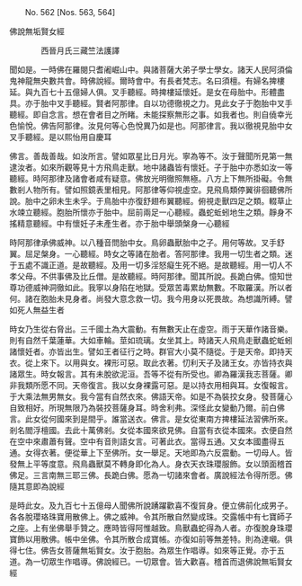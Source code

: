 ﻿　　No. 562 [Nos. 563, 564]

佛說無垢賢女經

　　　　西晉月氏三藏竺法護譯


聞如是。一時佛在羅閱只耆阇崛山中。與諸菩薩大弟子學士學女。諸天人民阿須倫鬼神龍無央數共會。時佛說經。爾時會中。有長者梵志。名曰須檀。有婦名捭樓延。與九百七十五億婦人俱。叉手聽經。時捭樓延懷妊。是女在母胎中。形體盡具。亦于胎中叉手聽經。賢者阿那律。自以功德徹視之力。見此女子于胞胎中叉手聽經。即自念言。想在會者目之所睹。未能探察無形之事。如我者也。則自僥幸光色愉悅。佛告阿那律。汝見何等心色悅異乃如是也。阿那律言。我以徹視見胎中女叉手聽經。是以熙怡用自慶耳

佛言。善哉善哉。如汝所言。譬如眾星比日月光。寧為等不。汝于聲聞所見第一無逮汝者。如來所觀等見十方飛鳥走獸。地中諸蟲皆有懷妊。子于胎中亦悉如汝一等聽經。時阿那律及諸會者咸有疑意。佛放光明徹照無極。八方上下無所掛礙。令無數剎人物所有。譬如照鏡表里相見。阿那律等仰視虛空。見飛鳥類停翼徘徊聽佛所說。胎中之卵未生未孚。于鳥胎中亦復舒翅布翼聽經。俯視走獸四足之類。輟草止水竦立聽經。胞胎所懷亦于胎中。屈前兩足一心聽經。蟲蛇蚯蚓地生之類。靜身不搖精意聽經。中有懷妊子未產生者。亦于胎中舉頭槃身一心聽經

時阿那律承佛威神。以八種音問胎中女。鳥卵蟲獸胎中之子。用何等故。叉手舒翼。屈足槃身。一心聽經。時女之等諸在胎者。答阿那律。我用一切生者之類。迷于五處不識正道。是故聽經。及用一切多淫怒癡生死不絕。是故聽經。用一切人不孝父母。不供事佛及比丘僧。是故聽經。時阿那律。聞其所說。長跪白佛。憶知世尊功德威神洞徹如此。我寧以身陷在地獄。受眾苦毒累劫無數。不取羅漢。所以者何。諸在胞胎未見身者。尚發大意念救一切。我今用身以死畏故。為想識所縛。譬如死人無益生者

時女乃生從右脅出。三千國土為大震動。有無數天止在虛空。雨于天華作諸音樂。則有自然千葉蓮華。大如車輪。莖如琉璃。女坐其上。時諸天人飛鳥走獸蟲蛇蚯蚓諸懷妊者。亦皆出生。譬如王者征行之時。群官大小莫不隨從。于是天帝。即持天衣。從上來下。以用與女。裸形可惡。取此衣著。忉利天子及諸王女。亦皆持衣與諸眾生。時女報言。其有未脫欲泥洹。吾等不從有所受也。卿為羅漢我志菩薩。卿非我類所愿不同。天帝復言。我以女身裸露可惡。是以持衣用相與耳。女復報言。于大乘法無男無女。我今當有自然衣來。佛語天帝。如是不為裝挍女身。發菩薩心自致相好。所現無限乃為裝挍菩薩身耳。時舍利弗。深怪此女變動乃爾。前白佛言。此女從何國來到是間乎。誰當送衣。佛言。是女從東南方捭樓延法習佛所來。剎名閻浮檀國。去此十萬佛剎。女從本國來欲見佛。自當有衣從本國來。衣便自然在空中來肅蕭有聲。空中有音則語女言。可著此衣。當得五通。又女本國盡得五通。女得衣著。便從華上下至佛所。女一舉足。天地即為六反震動。一切母人。皆發無上平等度意。飛鳥蟲獸莫不轉身即化為人。身衣天衣珠瓔服飾。女以頭面稽首佛足。三言南無三耶三佛。長跪白佛。愿為一切諸來會者。廣說經法令得所愿。佛隨其意即為說經

是時此女。及九百七十五億母人聞佛所說踴躍歡喜不復貿身。便立佛前化成男子。各各脫瓔珞珠寶用散佛上。佛之威神。令其所散自然變成珠。交露帳中有七寶師子之座。上有坐佛舉手贊之。應時皆得阿惟越致。鳥獸蟲蛇得為人者。亦復脫身珠瓔寶飾以用散佛。帳中坐佛。令其所散合成寶帳。亦復如前等無差特。則為達嚫。俱得七住。佛告女菩薩無垢賢女。汝于胞胎。為眾生作唱導。如來等正覺。亦于五道。為一切眾生作唱導。佛說經已。一切眾會。皆大歡喜。稽首而退佛說無垢賢女經
